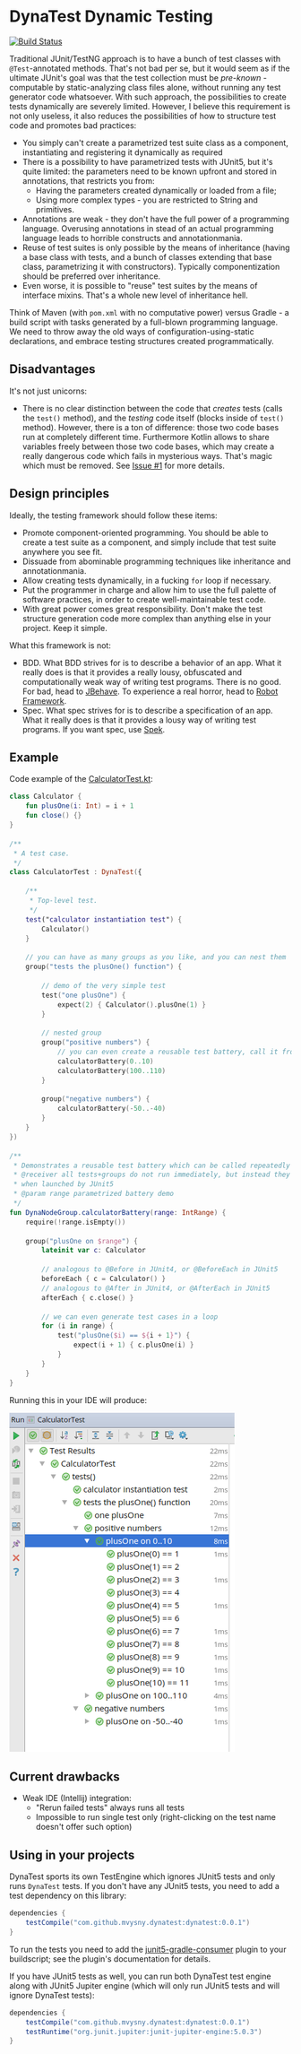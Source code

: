 # DynaTest Dynamic Testing

[![Build Status](https://travis-ci.org/mvysny/dynatest.svg?branch=master)](https://travis-ci.org/mvysny/dynatest)

Traditional JUnit/TestNG approach is to have a bunch of test classes with `@Test`-annotated methods. That's not bad per se,
but it would seem as if the ultimate JUnit's goal was that the test collection must be *pre-known* - computable by static-analyzing class files alone,
without running any test generator code whatsoever. With such approach, 
the possibilities to create tests dynamically are severely limited. However, I believe this requirement is not only useless,
it also reduces the possibilities of how to structure test code and promotes bad practices:

* You simply can't create a parametrized test suite class as a component, instantiating and registering
  it dynamically as required
* There is a possibility to have parametrized tests with JUnit5, but it's quite limited: the parameters need to be known upfront and stored
  in annotations, that restricts you from:
  * Having the parameters created dynamically or loaded from a file;
  * Using more complex types - you are restricted to String and primitives.
* Annotations are weak - they don't have the full power of a programming language. Overusing annotations in stead of 
  an actual programming language leads to horrible constructs and annotationmania.
* Reuse of test suites is only possible by the means of inheritance (having a base class with tests, and a bunch of classes
  extending that base class, parametrizing it with constructors). Typically componentization should be preferred over inheritance.
* Even worse, it is possible to "reuse" test suites by the means of interface mixins. That's a whole new level
  of inheritance hell.

Think of Maven (with `pom.xml` with no computative power) versus Gradle - a build script with tasks
generated by a full-blown programming language. We need to throw away the old ways of configuration-using-static declarations,
and embrace testing structures created programmatically.

## Disadvantages

It's not just unicorns:

* There is no clear distinction between the code that *creates* tests (calls the `test()` method), and
  the *testing* code itself (blocks inside of `test()` method). However, there is a ton of difference:
  those two code bases run at completely different time. Furthermore Kotlin allows to share variables
  freely between those two code bases, which may create a really dangerous code which fails in mysterious ways.
  That's magic which must be removed. See [Issue #1](https://github.com/mvysny/dynatest/issues/1) for more details.

## Design principles

Ideally, the testing framework should follow these items:

* Promote component-oriented programming. You should be able to create a test suite as a component,
  and simply include that test suite anywhere you see fit.
* Dissuade from abominable programming techniques like inheritance and annotationmania.
* Allow creating tests dynamically, in a fucking `for` loop if necessary.
* Put the programmer in charge and allow him to use the full palette of software practices, in order
  to create well-maintainable test code.
* With great power comes great responsibility. Don't make the test structure generation code more complex
  than anything else in your project. Keep it simple.

What this framework is not:

* BDD. What BDD strives for is to describe a behavior of an app. What it really does is that it provides
  a really lousy, obfuscated and computationally weak way of writing test programs. There is no good. For bad, head to
  [JBehave](http://jbehave.org/). To experience a real horror, head to [Robot Framework](http://robotframework.org/).
* Spec. What spec strives for is to describe a specification of an app. What it really does is that it provides
  a lousy way of writing test programs. If you want spec, use [Spek](http://spekframework.org/).

## Example

Code example of the [CalculatorTest.kt](src/test/kotlin/CalculatorTest.kt):

```kotlin
class Calculator {
    fun plusOne(i: Int) = i + 1
    fun close() {}
}

/**
 * A test case.
 */
class CalculatorTest : DynaTest({

    /**
     * Top-level test.
     */
    test("calculator instantiation test") {
        Calculator()
    }

    // you can have as many groups as you like, and you can nest them
    group("tests the plusOne() function") {

        // demo of the very simple test
        test("one plusOne") {
            expect(2) { Calculator().plusOne(1) }
        }

        // nested group
        group("positive numbers") {
            // you can even create a reusable test battery, call it from anywhere and use any parameters you like.
            calculatorBattery(0..10)
            calculatorBattery(100..110)
        }

        group("negative numbers") {
            calculatorBattery(-50..-40)
        }
    }
})

/**
 * Demonstrates a reusable test battery which can be called repeatedly and parametrized.
 * @receiver all tests+groups do not run immediately, but instead they register themselves to this group; they are run later on
 * when launched by JUnit5
 * @param range parametrized battery demo
 */
fun DynaNodeGroup.calculatorBattery(range: IntRange) {
    require(!range.isEmpty())

    group("plusOne on $range") {
        lateinit var c: Calculator

        // analogous to @Before in JUnit4, or @BeforeEach in JUnit5
        beforeEach { c = Calculator() }
        // analogous to @After in JUnit4, or @AfterEach in JUnit5
        afterEach { c.close() }

        // we can even generate test cases in a loop
        for (i in range) {
            test("plusOne($i) == ${i + 1}") {
                expect(i + 1) { c.plusOne(i) }
            }
        }
    }
}
```

Running this in your IDE will produce:

![DynaTest CalculatorTest screenshot](images/dynatest.png)

## Current drawbacks

* Weak IDE (Intellij) integration:
  * "Rerun failed tests" always runs all tests
  * Impossible to run single test only (right-clicking on the test name doesn't offer such option)

## Using in your projects

DynaTest sports its own TestEngine which ignores JUnit5 tests and only runs `DynaTest` tests.
If you don't have any JUnit5 tests, you need to add a test dependency on this library:

```groovy
dependencies {
    testCompile("com.github.mvysny.dynatest:dynatest:0.0.1")
}
```

To run the tests you need to add the [junit5-gradle-consumer](https://github.com/junit-team/junit5-samples/tree/r5.0.3/junit5-gradle-consumer)
plugin to your buildscript; see the plugin's documentation for details.

If you have JUnit5 tests as well, you can run both DynaTest test engine along with JUnit5 Jupiter engine
(which will only run JUnit5 tests and will ignore DynaTest tests):

```groovy
dependencies {
    testCompile("com.github.mvysny.dynatest:dynatest:0.0.1")
    testRuntime("org.junit.jupiter:junit-jupiter-engine:5.0.3")
}
```

